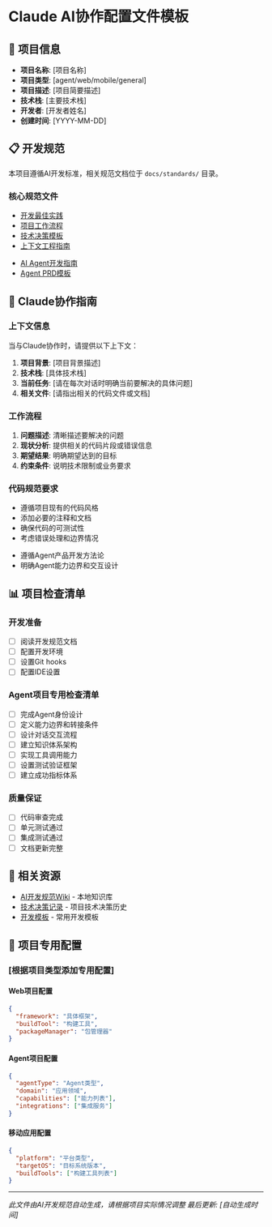 # Claude AI协作配置文件模板

## 🎯 项目信息
- **项目名称**: [项目名称]
- **项目类型**: [agent/web/mobile/general]
- **项目描述**: [项目简要描述]
- **技术栈**: [主要技术栈]
- **开发者**: [开发者姓名]
- **创建时间**: [YYYY-MM-DD]

## 📋 开发规范
本项目遵循AI开发标准，相关规范文档位于 `docs/standards/` 目录。

### 核心规范文件
- [开发最佳实践](./docs/standards/DEVELOPMENT_BEST_PRACTICES.md)
- [项目工作流程](./docs/standards/PROJECT_WORKFLOW.md)  
- [技术决策模板](./docs/standards/TECHNICAL_DECISIONS_TEMPLATE.md)
- [上下文工程指南](./docs/standards/CONTEXT_ENGINEERING_GUIDE.md)
<!-- Agent项目专用 -->
- [AI Agent开发指南](./docs/standards/AI_AGENT_DEVELOPMENT_GUIDE.md)
- [Agent PRD模板](./docs/templates/AGENT_PRD_TEMPLATE.md)

## 🤖 Claude协作指南

### 上下文信息
当与Claude协作时，请提供以下上下文：

1. **项目背景**: [项目背景描述]
2. **技术栈**: [具体技术栈]
3. **当前任务**: [请在每次对话时明确当前要解决的具体问题]
4. **相关文件**: [请指出相关的代码文件或文档]

### 工作流程
1. **问题描述**: 清晰描述要解决的问题
2. **现状分析**: 提供相关的代码片段或错误信息
3. **期望结果**: 明确期望达到的目标
4. **约束条件**: 说明技术限制或业务要求

### 代码规范要求
- 遵循项目现有的代码风格
- 添加必要的注释和文档
- 确保代码的可测试性
- 考虑错误处理和边界情况
<!-- Agent项目专用要求 -->
- 遵循Agent产品开发方法论
- 明确Agent能力边界和交互设计

## 📊 项目检查清单

### 开发准备
- [ ] 阅读开发规范文档
- [ ] 配置开发环境
- [ ] 设置Git hooks
- [ ] 配置IDE设置

### Agent项目专用检查清单
- [ ] 完成Agent身份设计
- [ ] 定义能力边界和转接条件
- [ ] 设计对话交互流程
- [ ] 建立知识体系架构
- [ ] 实现工具调用能力
- [ ] 设置测试验证框架
- [ ] 建立成功指标体系

### 质量保证
- [ ] 代码审查完成
- [ ] 单元测试通过
- [ ] 集成测试通过
- [ ] 文档更新完整

## 🔗 相关资源
- [AI开发规范Wiki](http://localhost:1024) - 本地知识库
- [技术决策记录](./docs/decisions/) - 项目技术决策历史
- [开发模板](./docs/templates/) - 常用开发模板

## 🎯 项目专用配置

### [根据项目类型添加专用配置]

#### Web项目配置
```json
{
  "framework": "具体框架",
  "buildTool": "构建工具",
  "packageManager": "包管理器"
}
```

#### Agent项目配置  
```json
{
  "agentType": "Agent类型",
  "domain": "应用领域", 
  "capabilities": ["能力列表"],
  "integrations": ["集成服务"]
}
```

#### 移动应用配置
```json
{
  "platform": "平台类型",
  "targetOS": "目标系统版本",
  "buildTools": ["构建工具列表"]
}
```

---
*此文件由AI开发规范自动生成，请根据项目实际情况调整*
*最后更新: [自动生成时间]*